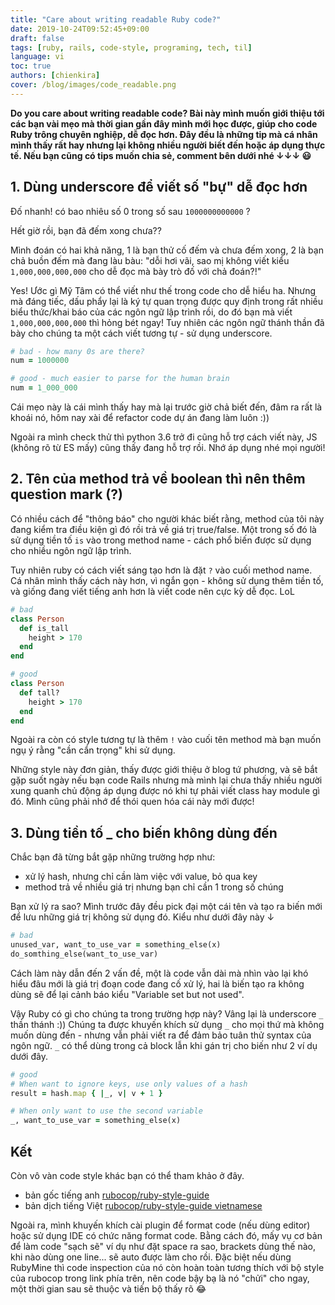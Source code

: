 ```yaml
---
title: "Care about writing readable Ruby code?"
date: 2019-10-24T09:52:45+09:00
draft: false
tags: [ruby, rails, code-style, programing, tech, til]
language: vi
toc: true
authors: [chienkira]
cover: /blog/images/code_readable.png
---
```


**Do you care about writing readable code? Bài này mình muốn giới thiệu tới các bạn vài mẹo mà thời gian gần đây mình mới học được, giúp cho code Ruby trông chuyên nghiệp, dễ đọc hơn. Đây đều là những tip mà cá nhân mình thấy rất hay nhưng lại không nhiều người biết đến hoặc áp dụng thực tế. Nếu bạn cũng có tips muốn chia sẻ, comment bên dưới nhé ↓↓↓ :smiley:**

## 1. Dùng underscore để viết số "bự" dễ đọc hơn

Đố nhanh! có bao nhiêu số 0 trong số sau `1000000000000` ?

Hết giờ rồi, bạn đã đếm xong chưa??

Mình đoán có hai khả năng, 1 là bạn thử cố đếm và chưa đếm xong, 2 là bạn chả buồn đếm mà đang làu bàu: "dỗi hơi vãi, sao mị không viết kiểu `1,000,000,000,000` cho dễ đọc mà bày trò đố với chả đoán?!"

Yes! Ước gì Mỹ Tâm có thể viết như thế trong code cho dễ hiểu ha. Nhưng mà đáng tiếc, dấu phẩy lại là ký tự quan trọng được quy định trong rất nhiều biểu thức/khai báo của các ngôn ngữ lập trình rồi, do đó bạn mà viết `1,000,000,000,000` thì hỏng bét ngay! Tuy nhiên các ngôn ngữ thánh thần đã bày cho chúng ta một cách viết tương tự - sử dụng underscore.

```ruby
# bad - how many 0s are there?
num = 1000000

# good - much easier to parse for the human brain
num = 1_000_000
```

Cái mẹo này là cái mình thấy hay mà lại trước giờ chả biết đến, đâm ra rất là khoái nó, hôm nay xài để refactor code dự án đang làm luôn :))

Ngoài ra mình check thử thì python 3.6 trở đi cũng hỗ trợ cách viết này, JS (không rõ từ ES mấy) cũng thấy đang hỗ trợ rồi. Nhớ áp dụng nhé mọi người!

## 2. Tên của method trả về boolean thì nên thêm question mark (?)

Có nhiều cách để "thông báo" cho người khác biết rằng, method của tôi này đang kiểm tra điều kiện gì đó rồi trả về giá trị true/false. Một trong số đó là sử dụng tiền tố `is` vào trong method name - cách phổ biến được sử dụng cho nhiều ngôn ngữ lập trình.

Tuy nhiên ruby có cách viết sáng tạo hơn là đặt `?` vào cuối method name. Cá nhân mình thấy cách này hơn, vì ngắn gọn - không sử dụng thêm tiền tố, và giống đang viết tiếng anh hơn là viết code nên cực kỳ dễ đọc. LoL

```ruby
# bad
class Person
  def is_tall
    height > 170
  end
end

# good
class Person
  def tall?
    height > 170
  end
end
```

Ngoài ra còn có style tương tự là thêm `!` vào cuối tên method mà bạn muốn ngụ ý rằng "cần cẩn trọng" khi sử dụng.

Những style này đơn giản, thấy được giới thiệu ở blog tứ phương, và sẽ bắt gặp suốt ngày nếu bạn code Rails nhưng mà mình lại chưa thấy nhiều người xung quanh chủ động áp dụng được nó khi tự phải viết class hay module gì đó. Mình cũng phải nhớ để thói quen hóa cái này mới được!

## 3. Dùng tiền tố _ cho biến không dùng đến

Chắc bạn đã từng bắt gặp những trường hợp như:

- xử lý hash, nhưng chỉ cần làm việc với value, bỏ qua key
- method trả về nhiều giá trị nhưng bạn chỉ cần 1 trong số chúng

Bạn xử lý ra sao? Mình trước đây đều pick đại một cái tên và tạo ra biến mới để lưu những
giá trị không sử dụng đó.  Kiểu như dưới đây này ↓

```ruby
# bad
unused_var, want_to_use_var = something_else(x)
do_somthing_else(want_to_use_var)
```

Cách làm này dẫn đến 2 vấn đề, một là code vẫn dài mà nhìn vào lại
khó hiểu đâu mới là giá trị đoạn code đang cố xử lý, hai là biến tạo ra không dùng sẽ để lại
cảnh báo kiểu "Variable set but not used".

Vậy Ruby có gì cho chúng ta trong trường hợp này? Vâng lại là underscore `_` thần thánh :))
Chúng ta được khuyến khích sử dụng `_` cho mọi thứ mà không muốn dùng đến - nhưng vẫn phải viết ra để 
đảm bảo tuân thử syntax của ngôn ngữ. `_` có thể dùng trong cả block lẫn khi gán trị cho biến như 2 ví dụ dưới đây.

```ruby
# good
# When want to ignore keys, use only values of a hash
result = hash.map { |_, v| v + 1 }

# When only want to use the second variable
_, want_to_use_var = something_else(x)
```

## Kết
Còn vô vàn code style khác bạn có thể tham khảo ở đây.

- bản gốc tiếng anh [rubocop/ruby-style-guide](https://github.com/rubocop-hq/ruby-style-guide)
- bản dịch tiếng Việt [rubocop/ruby-style-guide vietnamese](https://github.com/CQBinh/ruby-style-guide/blob/master/README-viVN.md)

Ngoài ra, mình khuyến khích cài plugin để format code (nếu dùng editor) hoặc sử dụng IDE có chức năng format code. Bằng cách đó, mấy vụ cơ bản để làm code "sạch sẽ" ví dụ như đặt space ra sao, brackets dùng thế nào, khi nào dùng one line... sẽ auto được làm cho rồi. Đặc biệt nếu dùng RubyMine thì code inspection của nó còn hoàn toàn tương thích với bộ style của rubocop trong link phía trên, nên code bậy bạ là nó "chửi" cho ngay, một thời gian sau sẽ thuộc và tiến bộ thấy rõ :joy:
